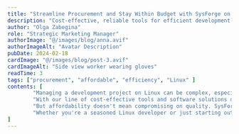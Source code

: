```yaml
---
title: "Streamline Procurement and Stay Within Budget with SysForge on Linux"
description: "Cost-effective, reliable tools for efficient development projects on Linux"
author: "Olga Zabegina"
role: "Strategic Marketing Manager"
authorImage: "@/images/blog/anna.avif"
authorImageAlt: "Avatar Description"
pubDate: 2024-02-18
cardImage: "@/images/blog/post-3.avif"
cardImageAlt: "Side view worker wearing gloves"
readTime: 3
tags: ["procurement", "affordable", "efficiency", "Linux" ]
contents: [
        "Managing a development project on Linux can be complex, especially when it comes to tool procurement. That's why SysForge is committed to simplifying the process and keeping your projects within budget.",
        "With our line of cost-effective tools and software solutions designed for Linux environments, you can find everything you need without overspending. Our user-centric design ensures that our products are easy to use, saving you time and effort in your development workflow.",
        "But affordability doesn't mean compromising on quality. SysForge products are built to meet the rigorous demands of Linux development, providing reliable performance and durability. And with our extensive documentation and tutorials tailored for Linux users, you can seamlessly integrate our products into your workflow, maximizing efficiency and productivity.",
        "Whether you're a seasoned Linux developer or just starting out, SysForge has the solutions you need to succeed. Experience the difference for yourself and discover why SysForge is the trusted choice for development tools on Linux."
]
---
```

